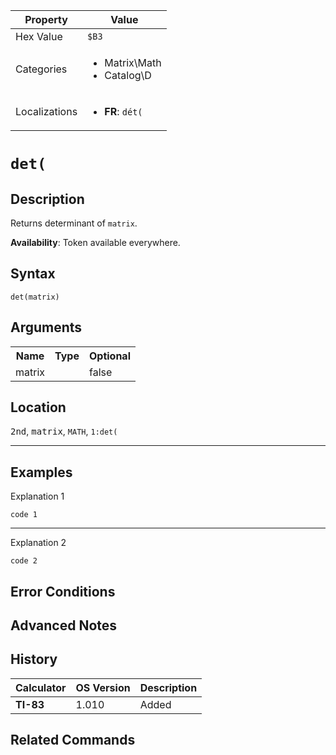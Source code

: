 | Property      | Value |
|---------------|-------|
| Hex Value     | `$B3`|
| Categories    | <ul><li>Matrix\Math</li><li>Catalog\D</li></ul> |
| Localizations | <ul><li><b>FR</b>: `dét(`</li></ul> |

# `det(`

## Description
Returns determinant of `matrix`.


<b>Availability</b>: Token available everywhere.

## Syntax
`det(matrix)`

## Arguments
<table>
<tr><th>Name</th><th>Type</th><th>Optional</th></tr>

<tr><td>matrix</td><td></td><td>false</td></tr>

</table>

## Location
<kbd>2nd</kbd>, <kbd>matrix</kbd>, `MATH`, `1:det(`
<hr>

## Examples

Explanation 1
```ti-basic
code 1
```
---
Explanation 2
```ti-basic
code 2
```

## Error Conditions


## Advanced Notes


## History
| Calculator | OS Version | Description |
|------------|------------|-------------|
| <b>TI-83</b> | 1.010 | Added

## Related Commands

    